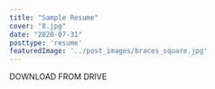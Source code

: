 ```yaml
---
title: "Sample Resume"
cover: "8.jpg"
date: "2020-07-31"
posttype: 'resume'
featuredImage: '../post_images/braces_square.jpg'
---
```


<grid-container>

<button-link href="https://drive.google.com/file/d/148r077XvuhRgSwplL5KeVJ7PLyBB7HpY/view?usp=sharing">DOWNLOAD FROM DRIVE</button-link>

</grid-container>